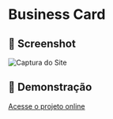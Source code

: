 # Business Card

## 📸 Screenshot

![Captura do Site](/imagem/screencapture.pngimagens/)


## 🚀 Demonstração

[Acesse o projeto online](https://jefferson-secundino.github.io/Card/)